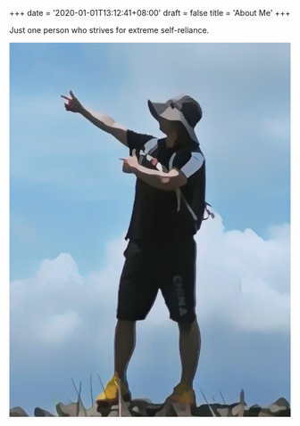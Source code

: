 +++
date = '2020-01-01T13:12:41+08:00'
draft = false
title = 'About Me'
+++

Just one person who strives for extreme self-reliance.

![my avatar](./avatar.png)
